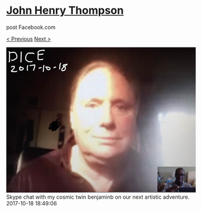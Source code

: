 # [John Henry Thompson](../README.md)
post Facebook.com

[< Previous](2017-10-22-1.md) [Next >](2017-10-16-1.md)

[![](../media/2017-10-18/Timeline-Photos-Skype-chat-with-my-cosmic-twin-benjaminb-on-our.jpg)](../README.md)
Skype chat with my cosmic twin benjaminb on our next artistic adventure.
2017-10-18 18:49:06